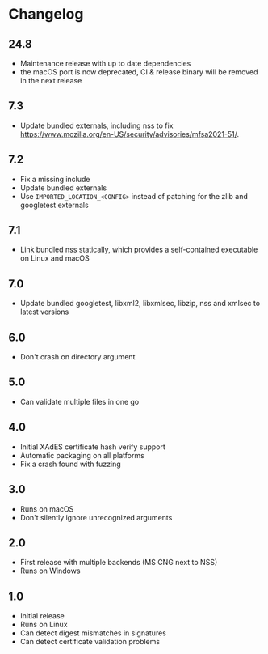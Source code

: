 # Changelog

## 24.8

- Maintenance release with up to date dependencies
- the macOS port is now deprecated, CI & release binary will be removed in the next release

## 7.3

- Update bundled externals, including nss to fix
  <https://www.mozilla.org/en-US/security/advisories/mfsa2021-51/>.

## 7.2

- Fix a missing include
- Update bundled externals
- Use `IMPORTED_LOCATION_<CONFIG>` instead of patching for the zlib and googletest externals

## 7.1

- Link bundled nss statically, which provides a self-contained executable on Linux and macOS

## 7.0

- Update bundled googletest, libxml2, libxmlsec, libzip, nss and xmlsec to latest versions

## 6.0

- Don't crash on directory argument

## 5.0

- Can validate multiple files in one go

## 4.0

- Initial XAdES certificate hash verify support
- Automatic packaging on all platforms
- Fix a crash found with fuzzing

## 3.0

- Runs on macOS
- Don't silently ignore unrecognized arguments

## 2.0

- First release with multiple backends (MS CNG next to NSS)
- Runs on Windows

## 1.0

- Initial release
- Runs on Linux
- Can detect digest mismatches in signatures
- Can detect certificate validation problems

